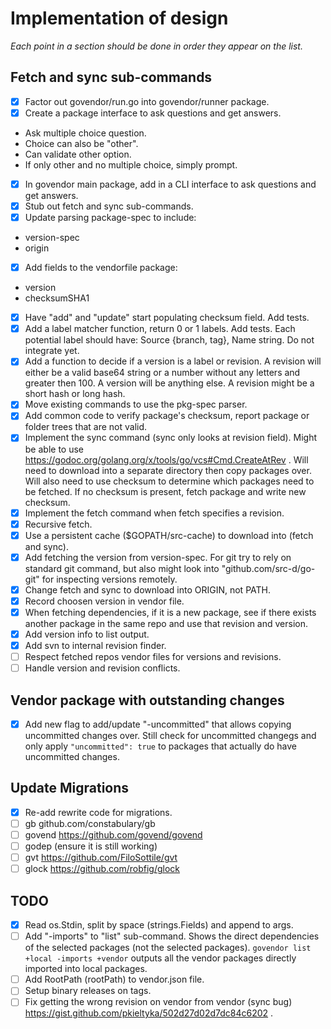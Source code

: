 # Implementation of design

*Each point in a section should be done in order they appear on the list.*

## Fetch and sync sub-commands

 - [x] Factor out govendor/run.go into govendor/runner package.
 - [x] Create a package interface to ask questions and get answers.
  * Ask multiple choice question.
  * Choice can also be "other".
  * Can validate other option.
  * If only other and no multiple choice, simply prompt.
 - [x] In govendor main package, add in a CLI interface to ask questions and get answers.
 - [x] Stub out fetch and sync sub-commands.
 - [x] Update parsing package-spec to include:
  * version-spec
  * origin
 - [x] Add fields to the vendorfile package:
  * version
  * checksumSHA1
 - [x] Have "add" and "update" start populating checksum field. Add tests.
 - [x] Add a label matcher function, return 0 or 1 labels. Add tests. 
		Each potential label should have: Source {branch, tag}, Name string.
		Do not integrate yet.
 - [x] Add a function to decide if a version is a label or revision.
		A revision will either be a valid base64 string or a number without
		any letters and greater then 100. A version will be anything else.
		A revision might be a short hash or long hash.
 - [x] Move existing commands to use the pkg-spec parser.
 - [x] Add common code to verify package's checksum, report package or folder trees that are not valid.
 - [x] Implement the sync command (sync only looks at revision field).
		Might be able to use
		https://godoc.org/golang.org/x/tools/go/vcs#Cmd.CreateAtRev .
		Will need to download into a separate directory then copy packages
		over. Will also need to use checksum to determine which packages
		need to be fetched. If no checksum is present, fetch package
		and write new checksum.
 - [x] Implement the fetch command when fetch specifies a revision.
 - [x] Recursive fetch.
 - [x] Use a persistent cache ($GOPATH/src-cache) to download into (fetch and sync).
 - [x] Add fetching the version from version-spec. For git try to rely
		on standard git command, but also might look into
		"github.com/src-d/go-git" for inspecting versions remotely.
 - [x] Change fetch and sync to download into ORIGIN, not PATH.
 - [x] Record choosen version in vendor file.
 - [x] When fetching dependencies, if it is a new package, see if there exists
		another package in the same repo and use that revision and version.
 - [x] Add version info to list output.
 - [x] Add svn to internal revision finder.
 - [ ] Respect fetched repos vendor files for versions and revisions.
 - [ ] Handle version and revision conflicts.

## Vendor package with outstanding changes

 - [x] Add new flag to add/update "-uncommitted" that allows copying
		uncommitted changes over. Still check for uncommitted changegs
		and only apply `"uncommitted": true` to packages that actually do
		have uncommitted changes.

## Update Migrations

 - [x] Re-add rewrite code for migrations.
 - [ ] gb github.com/constabulary/gb
 - [ ] govend https://github.com/govend/govend
 - [ ] godep (ensure it is still working)
 - [ ] gvt https://github.com/FiloSottile/gvt
 - [ ] glock https://github.com/robfig/glock

## TODO

 - [x] Read os.Stdin, split by space (strings.Fields) and append to args.
 - [ ] Add "-imports" to "list" sub-command. Shows the direct dependencies of the selected packages (not the selected packages).
		`govendor list +local -imports +vendor` outputs all the vendor packages directly imported into local packages.
 - [ ] Add RootPath (rootPath) to vendor.json file.
 - [ ] Setup binary releases on tags.
 - [ ] Fix getting the wrong revision on vendor from vendor (sync bug) https://gist.github.com/pkieltyka/502d27d02d7dc84c6202 .
